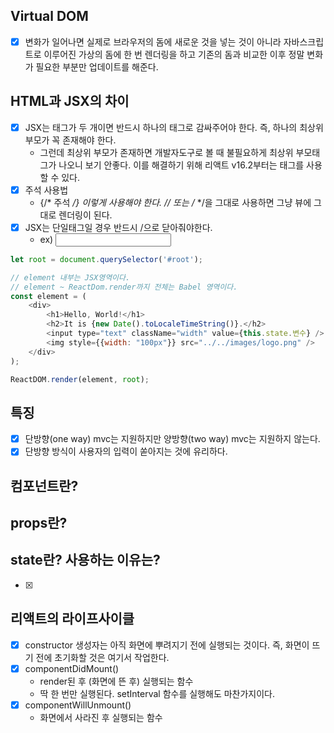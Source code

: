 ## Virtual DOM
- [x] 변화가 일어나면 실제로 브라우저의 돔에 새로운 것을 넣는 것이 아니라 자바스크립트로 이루어진 가상의 돔에 한 번 렌더링을 하고 기존의 돔과 비교한 이후 정말 변화가 필요한 부분만 업데이트를 해준다.

## HTML과 JSX의 차이
- [x] JSX는 태그가 두 개이면 반드시 하나의 태그로 감싸주어야 한다. 즉, 하나의 최상위 부모가 꼭 존재해야 한다.
  - 그런데 최상위 부모가 존재하면 개발자도구로 볼 때 불필요하게 최상위 부모태그가 나오니 보기 안좋다. 이를 해결하기 위해 리액트 v16.2부터는 <Fragment> 태그를 사용할 수 있다.
- [x] 주석 사용법
  - {/* 주석 */} 이렇게 사용해야 한다. // 또는 /* */을 그대로 사용하면 그냥 뷰에 그대로 렌더링이 된다.
- [x] JSX는 단일태그일 경우 반드시 /으로 닫아줘야한다.
  - ex) <input />
```javascript
let root = document.querySelector('#root');

// element 내부는 JSX영역이다.
// element ~ ReactDom.render까지 전체는 Babel 영역이다.
const element = (
    <div>
        <h1>Hello, World!</h1>
        <h2>It is {new Date().toLocaleTimeString()}.</h2>
        <input type="text" className="width" value={this.state.변수} /> // 클래스는 className, value에는 큰 따옴표를 제거해야 한다.
        <img style={{width: "100px"}} src="../../images/logo.png" />
    </div>
);

ReactDOM.render(element, root);
```
## 특징
- [x] 단방향(one way) mvc는 지원하지만 양방향(two way) mvc는 지원하지 않는다.
- [x] 단방향 방식이 사용자의 입력이 쏟아지는 것에 유리하다.

## 컴포넌트란?

## props란?

## state란? 사용하는 이유는?
- [x] 


## 리액트의 라이프사이클
- [x] constructor 생성자는 아직 화면에 뿌려지기 전에 실행되는 것이다. 즉, 화면이 뜨기 전에 초기화할 것은 여기서 작업한다.
- [x] componentDidMount()
  - render된 후 (화면에 뜬 후) 실행되는 함수
  - 딱 한 번만 실행된다. setInterval 함수를 실행해도 마찬가지이다.
- [x] componentWillUnmount()
  - 화면에서 사라진 후 실행되는 함수
